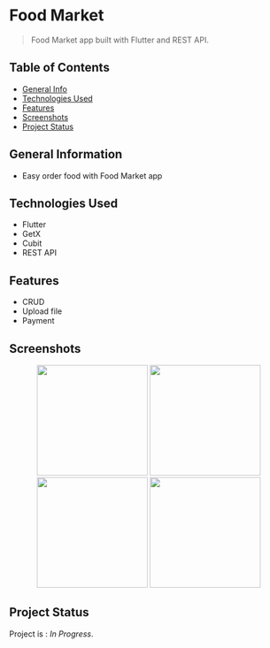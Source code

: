 # Food Market
> Food Market app built with Flutter and REST API.

## Table of Contents
* [General Info](#general-information)
* [Technologies Used](#technologies-used)
* [Features](#features)
* [Screenshots](#screenshots)
* [Project Status](#project-status)
<!-- * [Contact](#contact) -->

## General Information
- Easy order food with Food Market app

## Technologies Used
- Flutter
- GetX
- Cubit
- REST API

## Features
- CRUD
- Upload file
- Payment

## Screenshots
<p align="center">
  <img width="200" src="https://user-images.githubusercontent.com/83572055/119666479-9a032500-be5f-11eb-91ba-cc612056e6e7.jpg">
  <img width="200" src="https://user-images.githubusercontent.com/83572055/119666388-88218200-be5f-11eb-937b-0d72c61cb13b.jpg">
  <img width="200" src="https://user-images.githubusercontent.com/83572055/119666583-b30bd600-be5f-11eb-8f05-bcf5b8111c97.jpg">
  <img width="200" src="https://user-images.githubusercontent.com/83572055/119666653-c28b1f00-be5f-11eb-9742-6d011ec80efd.jpg">
</p>

## Project Status
Project is : _In Progress_.

<!-- ## Contact
Created by [@flynerdpl](https://www.flynerd.pl/) - feel free to contact me! -->